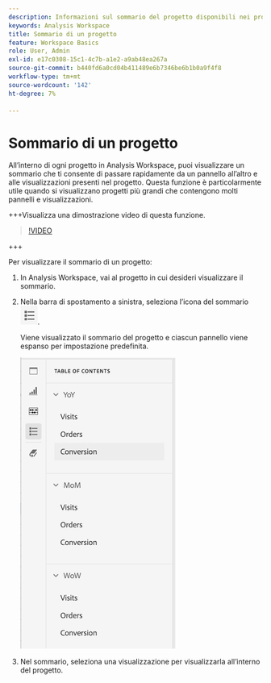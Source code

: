 ```yaml
---
description: Informazioni sul sommario del progetto disponibili nei progetti
keywords: Analysis Workspace
title: Sommario di un progetto
feature: Workspace Basics
role: User, Admin
exl-id: e17c0308-15c1-4c7b-a1e2-a9ab48ea267a
source-git-commit: b440fd6a0cd04b411489e6b7346be6b1b0a9f4f8
workflow-type: tm+mt
source-wordcount: '142'
ht-degree: 7%

---
```


# Sommario di un progetto

All’interno di ogni progetto in Analysis Workspace, puoi visualizzare un sommario che ti consente di passare rapidamente da un pannello all’altro e alle visualizzazioni presenti nel progetto. Questa funzione è particolarmente utile quando si visualizzano progetti più grandi che contengono molti pannelli e visualizzazioni.

+++Visualizza una dimostrazione video di questa funzione.

>[!VIDEO](https://video.tv.adobe.com/v/26990/?learn=on)

+++

Per visualizzare il sommario di un progetto:

1. In Analysis Workspace, vai al progetto in cui desideri visualizzare il sommario.

1. Nella barra di spostamento a sinistra, seleziona l’icona del sommario ![icona sommario](assets/toc-icon.png).

   Viene visualizzato il sommario del progetto e ciascun pannello viene espanso per impostazione predefinita.

   ![Sommario progetto espanso](assets/project-toc-expanded.png)

1. Nel sommario, seleziona una visualizzazione per visualizzarla all’interno del progetto.
